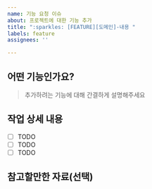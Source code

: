```yaml
---
name: 기능 요청 이슈
about: 프로젝트에 대한 기능 추가
title: ":sparkles: [FEATURE][도메인]-내용 "
labels: feature
assignees: ''

---
```


## 어떤 기능인가요?

> 추가하려는 기능에 대해 간결하게 설명해주세요

## 작업 상세 내용

- [ ] TODO
- [ ] TODO
- [ ] TODO

## 참고할만한 자료(선택)
